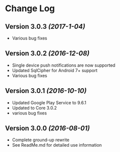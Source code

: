 Change Log
==========

Version 3.0.3 *(2017-1-04)*
----------------------------
* Various bug fixes

Version 3.0.2 *(2016-12-08)*
----------------------------
* Single device push notifications are now supported
* Updated SqlCipher for Android 7+ support
* Various bug fixes

Version 3.0.1 *(2016-10-10)*
----------------------------
* Updated Google Play Service to 9.6.1
* Updated to Core 3.0.2
* various bug fixes

Version 3.0.0 *(2016-08-01)*
-----------------------------
* Complete ground-up rewrite
* See ReadMe.md for detailed use information 

